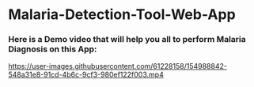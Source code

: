 # Malaria-Detection-Tool-Web-App

### Here is a Demo video that will help you all to perform Malaria Diagnosis on this App:

https://user-images.githubusercontent.com/61228158/154988842-548a31e8-91cd-4b6c-9cf3-980ef122f003.mp4

